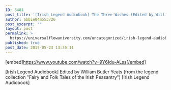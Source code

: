```yaml
---
ID: 3481
post_title: '[Irish Legend Audiobook] The Three Wishes (Edited by William Butler Yeats)'
author: abbie04m553726
post_excerpt: ""
layout: post
permalink: >
  https://universalflowuniversity.com/uncategorized/irish-legend-audiobook-the-three-wishes-edited-by-william-butler-yeats/
published: true
post_date: 2017-05-23 13:35:11
---
```

[embed]https://www.youtube.com/watch?v=9Y6Idu-ALss[/embed]<br>
<p>[Irish Legend Audiobook] Edited by William Butler Yeats (from the legend collection "Fairy and Folk Tales of the Irish Peasantry") [Irish Legend Audiobook]</p>